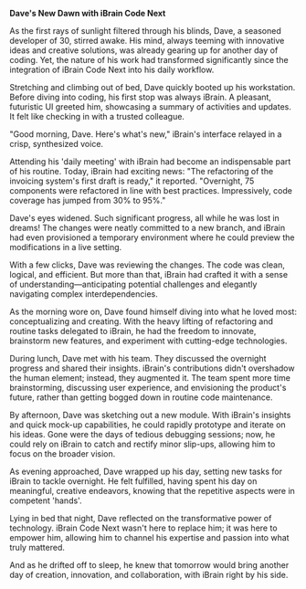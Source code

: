 **Dave's New Dawn with iBrain Code Next**

As the first rays of sunlight filtered through his blinds, Dave, a seasoned developer of 30, stirred awake. His mind, always teeming with innovative ideas and creative solutions, was already gearing up for another day of coding. Yet, the nature of his work had transformed significantly since the integration of iBrain Code Next into his daily workflow.

Stretching and climbing out of bed, Dave quickly booted up his workstation. Before diving into coding, his first stop was always iBrain. A pleasant, futuristic UI greeted him, showcasing a summary of activities and updates. It felt like checking in with a trusted colleague. 

"Good morning, Dave. Here's what's new," iBrain's interface relayed in a crisp, synthesized voice.

Attending his 'daily meeting' with iBrain had become an indispensable part of his routine. Today, iBrain had exciting news: "The refactoring of the invoicing system's first draft is ready," it reported. "Overnight, 75 components were refactored in line with best practices. Impressively, code coverage has jumped from 30% to 95%."

Dave's eyes widened. Such significant progress, all while he was lost in dreams! The changes were neatly committed to a new branch, and iBrain had even provisioned a temporary environment where he could preview the modifications in a live setting. 

With a few clicks, Dave was reviewing the changes. The code was clean, logical, and efficient. But more than that, iBrain had crafted it with a sense of understanding—anticipating potential challenges and elegantly navigating complex interdependencies.

As the morning wore on, Dave found himself diving into what he loved most: conceptualizing and creating. With the heavy lifting of refactoring and routine tasks delegated to iBrain, he had the freedom to innovate, brainstorm new features, and experiment with cutting-edge technologies. 

During lunch, Dave met with his team. They discussed the overnight progress and shared their insights. iBrain's contributions didn't overshadow the human element; instead, they augmented it. The team spent more time brainstorming, discussing user experience, and envisioning the product's future, rather than getting bogged down in routine code maintenance.

By afternoon, Dave was sketching out a new module. With iBrain's insights and quick mock-up capabilities, he could rapidly prototype and iterate on his ideas. Gone were the days of tedious debugging sessions; now, he could rely on iBrain to catch and rectify minor slip-ups, allowing him to focus on the broader vision.

As evening approached, Dave wrapped up his day, setting new tasks for iBrain to tackle overnight. He felt fulfilled, having spent his day on meaningful, creative endeavors, knowing that the repetitive aspects were in competent 'hands'.

Lying in bed that night, Dave reflected on the transformative power of technology. iBrain Code Next wasn't here to replace him; it was here to empower him, allowing him to channel his expertise and passion into what truly mattered.

And as he drifted off to sleep, he knew that tomorrow would bring another day of creation, innovation, and collaboration, with iBrain right by his side.